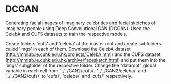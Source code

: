 # DCGAN

Generating facial images of imaginary celebrities and facial sketches of imaginary people using Deep Convolutional GAN (DCGAN). Used the CelebA and CUFS datasets to train the respective models.

Create folders 'cufs' and 'celeba' at the master root and create subfolders called 'imgs' in each of them. Download the CelebA dataset (http://mmlab.ie.cuhk.edu.hk/projects/CelebA.html) and the CUFS dataset (http://mmlab.ie.cuhk.edu.hk/archive/facesketch.html) and put them into the 'imgs' subgfolder of the respective folder. Change the "dataroot" global variable in each cell from '../../GAN2/cufs/', '../../GAN2/celeba/' and '../../GAN2/cufs/' to 'cufs/', 'celeba/' and 'cufs/' respectively.  
